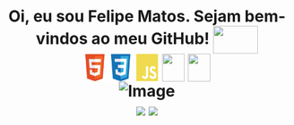 <h1 align="center"> Oi, eu sou Felipe Matos. Sejam bem-vindos ao meu GitHub! <img align="center" height="50" width="80" src="https://c.tenor.com/RDEHjB7H1HQAAAAC/mario-hi.gif">
 


<div align="center" style="display: inline_block">
 
  <img align="center" alt="carol-HTML" height="50" width="40" src="https://raw.githubusercontent.com/devicons/devicon/master/icons/html5/html5-original.svg">
  <img align="center"  height="50" width="40" src="https://raw.githubusercontent.com/devicons/devicon/master/icons/css3/css3-original.svg">
  <img align="center" height="50" width="40" src="https://raw.githubusercontent.com/devicons/devicon/master/icons/javascript/javascript-plain.svg">
  <img align="center"  height="50" width="40" src="https://cdn.jsdelivr.net/gh/devicons/devicon/icons/php/php-plain.svg">
  <img align="center" height="50" width="40" src="https://cdn.jsdelivr.net/gh/devicons/devicon/icons/mysql/mysql-original-wordmark.svg">
 
</div>

<div align="center"> <img height="300" width="800" src="https://camo.githubusercontent.com/3bf07f6e5d6353032e1f30627a228bb569d0ee11eae44a776896d5f46f8fe1f7/68747470733a2f2f676f676f70726f672e6769746875622e696f2f73757065722d6d6172696f2d6d6573736167652f766964656f2e676966" alt="Image" data-canonical-src="https://gogoprog.github.io/super-mario-message/video.gif" style="max-width: 100%;"/> 
 </div>

<div align="center" style="display: inline_block">
<img height="170em" src="https://github-readme-stats.vercel.app/api?username=FMTSL&show_icons=true&theme=dark">
<img height="170em" src="https://github-readme-stats.vercel.app/api/top-langs/?username=FMTSL&layout=compact&langs_count=7&theme=dark">
</div>









 
   


